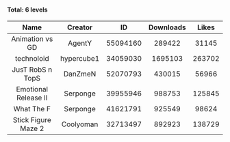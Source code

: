 #### Total: 6 levels

| Name | Creator | ID | Downloads | Likes |
|:---:|:---:|:---:|:---:|:---:|
| Animation vs GD | AgentY | 55094160 | 289422 | 31145
| technoloid | hypercube1 | 34059030 | 1695103 | 263702
| JusT RobS n TopS | DanZmeN | 52070793 | 430015 | 56966
| Emotional Release II | Serponge | 39955946 | 988753 | 125845
| What The F | Serponge | 41621791 | 925549 | 98624
| Stick Figure Maze 2 | Coolyoman | 32713497 | 892923 | 138729
